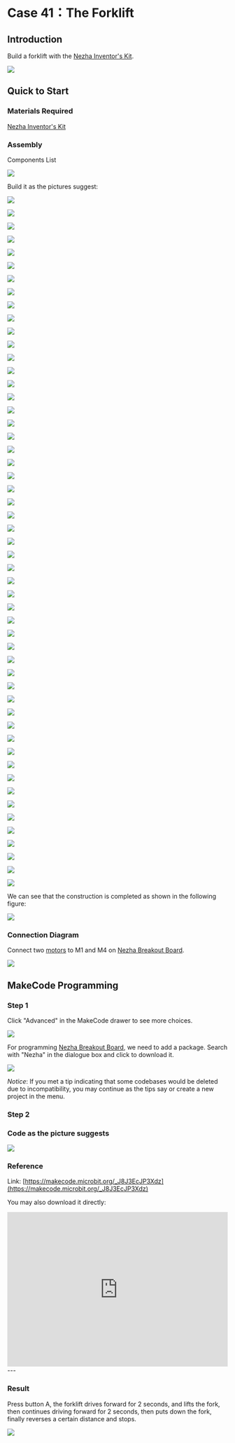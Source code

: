 # Case 41：The Forklift

## Introduction
Build a forklift with the [Nezha Inventor's Kit](https://www.elecfreaks.com/nezha-inventor-s-kit-for-micro-bit-without-micro-bit-board.html). 

![](./images/41_1.png)

## Quick to Start


### Materials Required

[Nezha Inventor's Kit](https://www.elecfreaks.com/nezha-inventor-s-kit-for-micro-bit-without-micro-bit-board.html)

### Assembly

Components List

![](./images/neza-inventor-s-kit-case-41-02.png)

Build it as the pictures suggest: 

![](./images/neza-inventor-s-kit-step-41-01.png)

![](./images/neza-inventor-s-kit-step-41-02.png)

![](./images/neza-inventor-s-kit-step-41-03.png)

![](./images/neza-inventor-s-kit-step-41-04.png)

![](./images/neza-inventor-s-kit-step-41-05.png)

![](./images/neza-inventor-s-kit-step-41-06.png)

![](./images/neza-inventor-s-kit-step-41-07.png)

![](./images/neza-inventor-s-kit-step-41-08.png)

![](./images/neza-inventor-s-kit-step-41-09.png)

![](./images/neza-inventor-s-kit-step-41-10.png)

![](./images/neza-inventor-s-kit-step-41-11.png)

![](./images/neza-inventor-s-kit-step-41-12.png)

![](./images/neza-inventor-s-kit-step-41-13.png)

![](./images/neza-inventor-s-kit-step-41-14.png)

![](./images/neza-inventor-s-kit-step-41-15.png)

![](./images/neza-inventor-s-kit-step-41-16.png)

![](./images/neza-inventor-s-kit-step-41-17.png)

![](./images/neza-inventor-s-kit-step-41-18.png)

![](./images/neza-inventor-s-kit-step-41-19.png)

![](./images/neza-inventor-s-kit-step-41-20.png)

![](./images/neza-inventor-s-kit-step-41-21.png)

![](./images/neza-inventor-s-kit-step-41-22.png)

![](./images/neza-inventor-s-kit-step-41-23.png)

![](./images/neza-inventor-s-kit-step-41-24.png)

![](./images/neza-inventor-s-kit-step-41-25.png)

![](./images/neza-inventor-s-kit-step-41-26.png)

![](./images/neza-inventor-s-kit-step-41-27.png)

![](./images/neza-inventor-s-kit-step-41-28.png)

![](./images/neza-inventor-s-kit-step-41-29.png)

![](./images/neza-inventor-s-kit-step-41-30.png)

![](./images/neza-inventor-s-kit-step-41-31.png)

![](./images/neza-inventor-s-kit-step-41-32.png)

![](./images/neza-inventor-s-kit-step-41-33.png)

![](./images/neza-inventor-s-kit-step-41-34.png)

![](./images/neza-inventor-s-kit-step-41-35.png)

![](./images/neza-inventor-s-kit-step-41-36.png)

![](./images/neza-inventor-s-kit-step-41-37.png)

![](./images/neza-inventor-s-kit-step-41-38.png)

![](./images/neza-inventor-s-kit-step-41-39.png)

![](./images/neza-inventor-s-kit-step-41-40.png)

![](./images/neza-inventor-s-kit-step-41-41.png)

![](./images/neza-inventor-s-kit-step-41-42.png)

![](./images/neza-inventor-s-kit-step-41-43.png)

![](./images/neza-inventor-s-kit-step-41-44.png)

![](./images/neza-inventor-s-kit-step-41-45.png)

![](./images/neza-inventor-s-kit-step-41-46.png)

![](./images/neza-inventor-s-kit-step-41-47.png)

![](./images/neza-inventor-s-kit-step-41-48.png)

![](./images/neza-inventor-s-kit-step-41-49.png)

![](./images/neza-inventor-s-kit-step-41-50.png)

![](./images/neza-inventor-s-kit-step-41-51.png)

![](./images/neza-inventor-s-kit-step-41-52.png)

![](./images/neza-inventor-s-kit-step-41-53.png)

We can see that the construction is completed as shown in the following figure:

![](./images/neza-inventor-s-kit-case-41-01.png)

### Connection Diagram

Connect  two [motors](https://www.elecfreaks.com/geekservo-motor-2kg-compatible-with-lego.html) to M1 and M4 on [Nezha Breakout Board](https://www.elecfreaks.com/nezha-breakout-board.html).

![](./images/neza-inventor-s-kit-case-41-03.png)

## MakeCode Programming

### Step 1

Click "Advanced" in the MakeCode drawer to see more choices.

![](./images/neza-inventor-s-kit-case-37-04.png)

For programming [Nezha Breakout Board](https://www.elecfreaks.com/nezha-breakout-board.html), we need to add a package. Search with "Nezha" in the dialogue box and click to download it. 

![](./images/neza-inventor-s-kit-case-37-06.png)

*Notice*: If you met a tip indicating that some codebases would be deleted due to incompatibility, you may continue as the tips say or create a new project in the menu. 

### Step 2

### Code as the picture suggests


![](./images/neza-inventor-s-kit-case-41-07.png)

### Reference
Link: [https://makecode.microbit.org/_J8J3EcJP3Xdz](https://makecode.microbit.org/_J8J3EcJP3Xdz)

You may also download it directly: 

<div style="position:relative;height:0;padding-bottom:70%;overflow:hidden;"><iframe style="position:absolute;top:0;left:0;width:100%;height:100%;" src="https://makecode.microbit.org/#pub:_J8J3EcJP3Xdz" frameborder="0" sandbox="allow-popups allow-forms allow-scripts allow-same-origin"></iframe></div>  
---

### Result

Press button A, the forklift drives forward for 2 seconds, and lifts the fork, then continues driving forward for 2 seconds, then puts down the fork, finally reverses a certain distance and stops.

![](./images/41_41.gif)
